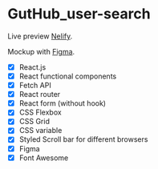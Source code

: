 # GutHub_user-search
Live preview [Nelify](https://nervous-poitras-f19246.netlify.app/).

Mockup with [Figma](https://www.figma.com/file/5giRjamuR2JG5x3s3fW3vs/GitHub-Searcher?node-id=0%3A1).

- [x] React.js
- [x] React functional components
- [x] Fetch API
- [x] React router
- [x] React form (without hook)
- [x] CSS Flexbox
- [x] CSS Grid
- [x] CSS variable
- [x] Styled Scroll bar for different browsers  
- [x] Figma
- [x] Font Awesome
